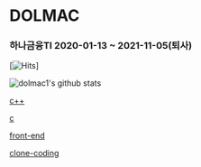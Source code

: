 # DOLMAC

### 하나금융TI 2020-01-13 ~ 2021-11-05(퇴사)

[![Hits](https://hits.seeyoufarm.com/api/count/incr/badge.svg?url=https%3A%2F%2Fgithub.com%2Fdolmac1&count_bg=%2379C83D&title_bg=%23555555&icon=android.svg&icon_color=%23E7E7E7&title=hits&edge_flat=false)]


![dolmac1's github stats](https://github-readme-stats.vercel.app/api?username=dolmac1&show_icons=true)


<!--[![solved.ac tier](http://mazassumnida.wtf/api/generate_badge?boj=dolmac)](https://solved.ac/dolmac)-->

[c++](https://github.com/dolmac1/PROGRAMMING/tree/master/c%2B%2B)

[c](https://github.com/dolmac1/PROGRAMMING/tree/master/c)

[front-end](https://github.com/dolmac1/front-end)

[clone-coding](https://github.com/dolmac1/Clone-Coding)
